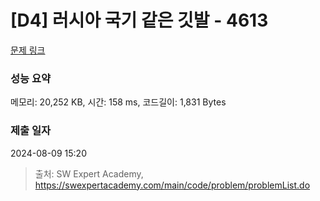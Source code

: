 # [D4] 러시아 국기 같은 깃발 - 4613 

[문제 링크](https://swexpertacademy.com/main/code/problem/problemDetail.do?contestProbId=AWQl9TIK8qoDFAXj) 

### 성능 요약

메모리: 20,252 KB, 시간: 158 ms, 코드길이: 1,831 Bytes

### 제출 일자

2024-08-09 15:20



> 출처: SW Expert Academy, https://swexpertacademy.com/main/code/problem/problemList.do